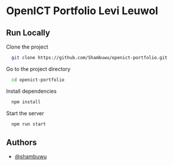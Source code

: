
# OpenICT Portfolio Levi Leuwol

## Run Locally

Clone the project

```bash
  git clone https://github.com/Shambuwu/openict-portfolio.git
```

Go to the project directory

```bash
  cd openict-portfolio
```

Install dependencies

```bash
  npm install
```

Start the server

```bash
  npm run start
```


## Authors

- [@shambuwu](https://www.github.com/shambuwu)

